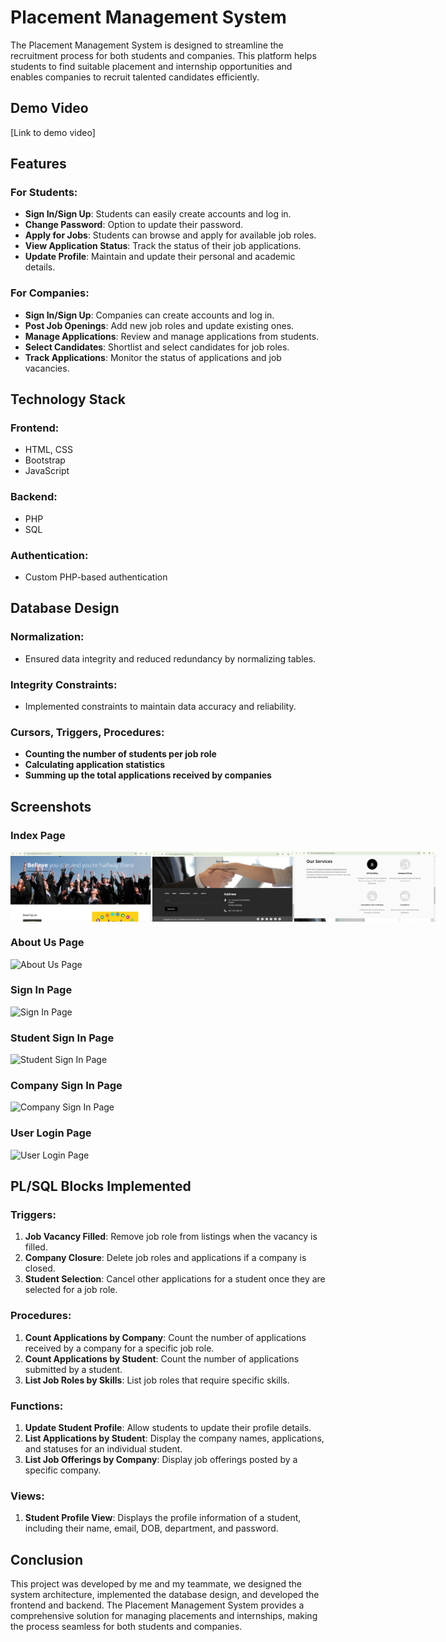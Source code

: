 
# Placement Management System

The Placement Management System is designed to streamline the recruitment process for both students and companies. This platform helps students to find suitable placement and internship opportunities and enables companies to recruit talented candidates efficiently.

## Demo Video

[Link to demo video]

## Features

### For Students:
- **Sign In/Sign Up**: Students can easily create accounts and log in.
- **Change Password**: Option to update their password.
- **Apply for Jobs**: Students can browse and apply for available job roles.
- **View Application Status**: Track the status of their job applications.
- **Update Profile**: Maintain and update their personal and academic details.

### For Companies:
- **Sign In/Sign Up**: Companies can create accounts and log in.
- **Post Job Openings**: Add new job roles and update existing ones.
- **Manage Applications**: Review and manage applications from students.
- **Select Candidates**: Shortlist and select candidates for job roles.
- **Track Applications**: Monitor the status of applications and job vacancies.

## Technology Stack

### Frontend:
- HTML, CSS
- Bootstrap
- JavaScript

### Backend:
- PHP
- SQL

### Authentication:
- Custom PHP-based authentication

## Database Design

### Normalization:
- Ensured data integrity and reduced redundancy by normalizing tables.

### Integrity Constraints:
- Implemented constraints to maintain data accuracy and reliability.

### Cursors, Triggers, Procedures:
- **Counting the number of students per job role**
- **Calculating application statistics**
- **Summing up the total applications received by companies**

## Screenshots

### Index Page
<div style="display: flex; justify-content: space-around;">
  <img src="Screenshots/home-1.png" alt="Index Page - Home 1" style="width: 45%;">
  <img src="Screenshots/home-2.png" alt="Index Page - Home 2" style="width: 45%;">
  <img src="Screenshots/home-3.png" alt="Index Page - Home 3" style="width: 45%;">
</div>

### About Us Page
![About Us Page](path/to/about-us-page-screenshot.png)

### Sign In Page
![Sign In Page](path/to/sign-in-page-screenshot.png)

### Student Sign In Page
![Student Sign In Page](path/to/student-sign-in-page-screenshot.png)

### Company Sign In Page
![Company Sign In Page](path/to/company-sign-in-page-screenshot.png)

### User Login Page
![User Login Page](path/to/user-login-page-screenshot.png)

## PL/SQL Blocks Implemented

### Triggers:
1. **Job Vacancy Filled**: Remove job role from listings when the vacancy is filled.
2. **Company Closure**: Delete job roles and applications if a company is closed.
3. **Student Selection**: Cancel other applications for a student once they are selected for a job role.

### Procedures:
1. **Count Applications by Company**: Count the number of applications received by a company for a specific job role.
2. **Count Applications by Student**: Count the number of applications submitted by a student.
3. **List Job Roles by Skills**: List job roles that require specific skills.

### Functions:
1. **Update Student Profile**: Allow students to update their profile details.
2. **List Applications by Student**: Display the company names, applications, and statuses for an individual student.
3. **List Job Offerings by Company**: Display job offerings posted by a specific company.

### Views:
1. **Student Profile View**: Displays the profile information of a student, including their name, email, DOB, department, and password.

## Conclusion

This project was developed by me and my teammate, we designed the system architecture, implemented the database design, and developed the frontend and backend. The Placement Management System provides a comprehensive solution for managing placements and internships, making the process seamless for both students and companies.

